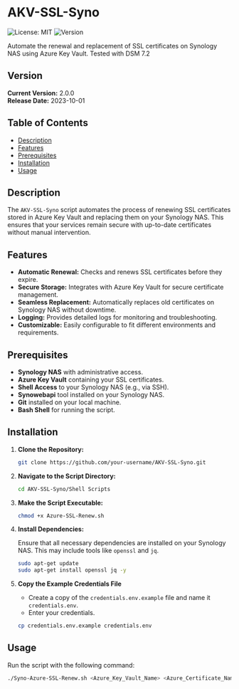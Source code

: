 # AKV-SSL-Syno

![License: MIT](https://img.shields.io/badge/License-MIT-yellow.svg)
![Version](https://img.shields.io/badge/Version-1.0.0-blue.svg)

Automate the renewal and replacement of SSL certificates on Synology NAS using Azure Key Vault.
Tested with DSM 7.2

## Version

**Current Version:** 2.0.0  
**Release Date:** 2023-10-01

## Table of Contents

- [Description](#description)
- [Features](#features)
- [Prerequisites](#prerequisites)
- [Installation](#installation)
- [Usage](#usage)

## Description

The `AKV-SSL-Syno` script automates the process of renewing SSL certificates stored in Azure Key Vault and replacing them on your Synology NAS. This ensures that your services remain secure with up-to-date certificates without manual intervention.

## Features

- **Automatic Renewal:** Checks and renews SSL certificates before they expire.
- **Secure Storage:** Integrates with Azure Key Vault for secure certificate management.
- **Seamless Replacement:** Automatically replaces old certificates on Synology NAS without downtime.
- **Logging:** Provides detailed logs for monitoring and troubleshooting.
- **Customizable:** Easily configurable to fit different environments and requirements.

## Prerequisites

- **Synology NAS** with administrative access.
- **Azure Key Vault** containing your SSL certificates.
- **Shell Access** to your Synology NAS (e.g., via SSH).
- **Synowebapi** tool installed on your Synology NAS.
- **Git** installed on your local machine.
- **Bash Shell** for running the script.

## Installation

1. **Clone the Repository:**

   ```bash
   git clone https://github.com/your-username/AKV-SSL-Syno.git
   ```

2. **Navigate to the Script Directory:**

   ```bash
   cd AKV-SSL-Syno/Shell Scripts
   ```

3. **Make the Script Executable:**

   ```bash
   chmod +x Azure-SSL-Renew.sh
   ```

4. **Install Dependencies:**

   Ensure that all necessary dependencies are installed on your Synology NAS. This may include tools like `openssl` and `jq`.

   ```bash
   sudo apt-get update
   sudo apt-get install openssl jq -y
   ```

5. **Copy the Example Credentials File**

   - Create a copy of the `credentials.env.example` file and name it `credentials.env`.
   - Enter your credentials.

   ```bash
   cp credentials.env.example credentials.env
   ```

## Usage

Run the script with the following command:

```bash
./Syno-Azure-SSL-Renew.sh <Azure_Key_Vault_Name> <Azure_Certificate_Name>
```
